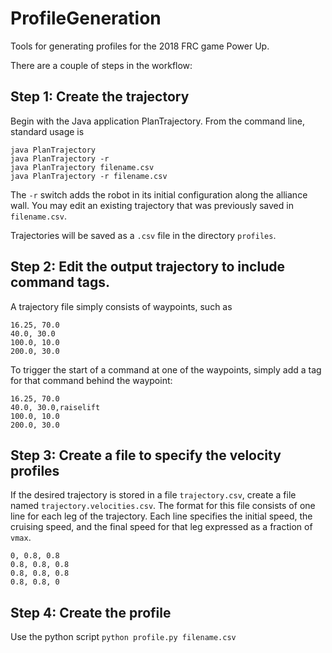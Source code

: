 # ProfileGeneration

Tools for generating profiles for the 2018 FRC game Power Up.

There are a couple of steps in the workflow:

## Step 1:  Create the trajectory

Begin with the Java application PlanTrajectory.  From the command
line, standard usage is
```
java PlanTrajectory
java PlanTrajectory -r
java PlanTrajectory filename.csv
java PlanTrajectory -r filename.csv
```

The `-r` switch adds the robot in its initial configuration along the
alliance wall.  You may edit an existing trajectory that was
previously saved in `filename.csv`.

Trajectories will be saved as a `.csv` file in the
directory `profiles`.

## Step 2:  Edit the output trajectory to include command tags.

A trajectory file simply consists of waypoints, such as
```
16.25, 70.0
40.0, 30.0
100.0, 10.0
200.0, 30.0
```

To trigger the start of a command at one of the waypoints, simply add
a tag for that command behind the waypoint:
```
16.25, 70.0
40.0, 30.0,raiselift
100.0, 10.0
200.0, 30.0
```

## Step 3:  Create a file to specify the velocity profiles

If the desired trajectory is stored in a file `trajectory.csv`, create
a file named `trajectory.velocities.csv`.  The format for this file
consists of one line for each leg of the trajectory.  Each line
specifies the initial speed, the cruising speed, and the final speed
for that leg expressed as a fraction of `vmax`.
```
0, 0.8, 0.8
0.8, 0.8, 0.8
0.8, 0.8, 0.8
0.8, 0.8, 0
```

## Step 4:  Create the profile

Use the python script
`
python profile.py filename.csv
`


